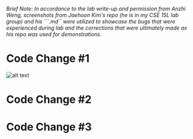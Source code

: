 *Brief Note: In accordance to the lab write-up and permission from Anzhi Weng, screenshots from Jaehoon Kim's repo (he is in my CSE 15L lab group) and his ```.md`` were utilized to showcase the bugs that were experienced during lab and the corrections that were ultimately made as his repo was used for demonstrations.*

# Code Change #1
![alt text](https://user-images.githubusercontent.com/81746604/151633182-dfd1e949-9144-4948-95cf-1601d0ba9d82.png)

# Code Change #2

# Code Change #3
